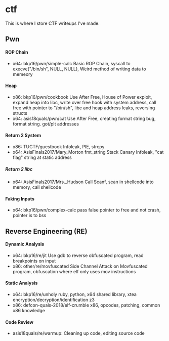 # ctf

This is where I store CTF writeups I've made. 

## Pwn

#### ROP Chain
+ x64: bkp16/pwn/simple-calc Basic ROP Chain, syscall to execve("/bin/sh", NULL, NULL), Weird method of writing data to memeory
#### Heap
+ x86: bkp16/pwn/cookbook Use After Free, House of Power exploit, expand heap into libc, write over free hook with system address, call free with pointer to "/bin/sh", libc and heap address leaks, reversing structs
+ x64: asis18quals/pwn/cat Use After Free, creating format string bug, format string. got/plt addresses
#### Return 2 System
+ x86: TUCTF/guestbook  Infoleak, PIE, strcpy
+ x64: AsisFinals2017/Mary_Morton fmt_string Stack Canary Infoleak, "cat flag" string at static address
##### Return 2 libc
+ x64: AsisFinals2017/Mrs._Hudson Call Scanf, scan in shellcode into memory, call shellcode
#### Faking Inputs
+ x64: bkp16/pwn/complex-calc pass false pointer to free and not crash, pointer is to bss

## Reverse Engineering (RE)

#### Dynamic Analysis
+ x64: bkp16/re/jit Use gdb to reverse obfuscated program, read breakpoints on input
+ x86: other/re/movfuscated Side Channel Attack on Movfuscated program, obfuscation where elf only uses mov instructions
#### Static Analysis
+ x64: bkp16/re/unholy ruby, python, x64 shared library, xtea encryption/decryption/identification z3
+ x86: defcon-quals-2018/elf-crumble x86, opcodes, patching, common x86 knowledge
#### Code Review
+ asis18quals/re/warmup:  Cleaning up code, editing source code
